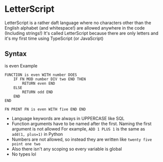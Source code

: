 # LetterScript
LetterScript is a rather daft language where no characters other than the English alphabet (and whitespace!) are allowed anywhere in the code (Including strings!)
It's called LetterScript because there are only letters and it's my first time using TypeScript (or JavaScript)

## Syntax
is even Example
```
FUNCTION is even WITH number DOES
    IF FN MOD number DIV two END THEN
        RETURN even END
    ELSE
        RETURN odd END
    END
END

FN PRINT FN is even WITH five END END
```

- Language keywords are always in UPPERCASE like SQL
- Function arguments have to be named after the first. Naming the first argument is not allowed
For example,  `ADD 1 PLUS 1`
is the same as `add(1, plus=1)` in Python
- Numbers are not allowed, so instead they are written like `twenty five point one two`
- Also there isn't any scoping so every variable is global
- No types lol
